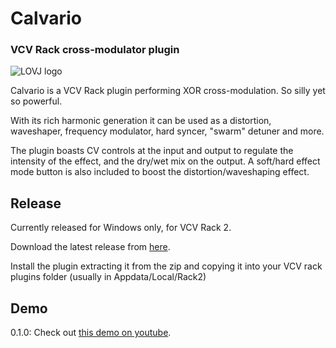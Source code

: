 # Calvario
### VCV Rack cross-modulator plugin

![LOVJ logo](https://raw.githubusercontent.com/merumerutho/Calvario/main/logo/Calvario.png)

Calvario is a VCV Rack plugin performing XOR cross-modulation. So silly yet so powerful.

With its rich harmonic generation it can be used as a distortion, waveshaper, frequency modulator, hard syncer, "swarm" detuner and more.

The plugin boasts CV controls at the input and output to regulate the intensity of the effect, and the dry/wet mix on the output.
A soft/hard effect mode button is also included to boost the distortion/waveshaping effect.

## Release
Currently released for Windows only, for VCV Rack 2.

Download the latest release from [here](https://github.com/merumerutho/Calvario/releases/).

Install the plugin extracting it from the zip and copying it into your VCV rack plugins folder (usually in Appdata/Local/Rack2)


## Demo
0.1.0: Check out [this demo on youtube](https://www.youtube.com/watch?v=gVLwDprJd58). 
